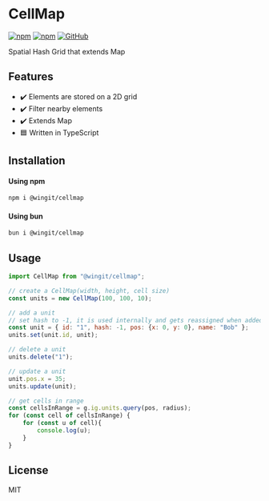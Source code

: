 # CellMap

[![npm](https://img.shields.io/npm/v/@wingit/cellmap)](https://www.npmjs.com/package/@wingit/cellmap)
[![npm](https://img.shields.io/npm/dm/@wingit/cellmap)](https://www.npmjs.com/package/@wingit/cellmap)
[![GitHub](https://img.shields.io/github/license/eekelof/cellmap)](https://github.com/git/git-scm.com/blob/main/MIT-LICENSE.txt)

Spatial Hash Grid that extends Map

## Features

- :heavy_check_mark: Elements are stored on a 2D grid
- :heavy_check_mark: Filter nearby elements
- :heavy_check_mark: Extends Map
- :blue_square: Written in TypeScript

## Installation

#### Using npm
```bash
npm i @wingit/cellmap
```

#### Using bun
```bash
bun i @wingit/cellmap
```

## Usage
```javascript
import CellMap from "@wingit/cellmap";

// create a CellMap(width, height, cell size)
const units = new CellMap(100, 100, 10);

// add a unit
// set hash to -1, it is used internally and gets reassigned when added
const unit = { id: "1", hash: -1, pos: {x: 0, y: 0}, name: "Bob" };
units.set(unit.id, unit);

// delete a unit
units.delete("1");

// update a unit
unit.pos.x = 35;
units.update(unit);

// get cells in range
const cellsInRange = g.ig.units.query(pos, radius);
for (const cell of cellsInRange) {
    for (const u of cell){
        console.log(u);
    }
}
```

## License

MIT